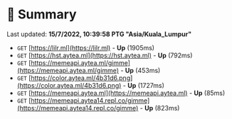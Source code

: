 # 📖 Summary
Last updated: **15/7/2022, 10:39:58 PTG "Asia/Kuala_Lumpur"**

- `GET` [https://lilr.ml](https://lilr.ml) - **Up** (1905ms)
- `GET` [https://hst.aytea.ml](https://hst.aytea.ml) - **Up** (792ms)
- `GET` [https://memeapi.aytea.ml/gimme](https://memeapi.aytea.ml/gimme) - **Up** (453ms)
- `GET` [https://color.aytea.ml/4b31d6.png](https://color.aytea.ml/4b31d6.png) - **Up** (1727ms)
- `GET` [https://memeapi.aytea.ml](https://memeapi.aytea.ml) - **Up** (85ms)
- `GET` [https://memeapi.aytea14.repl.co/gimme](https://memeapi.aytea14.repl.co/gimme) - **Up** (823ms)
